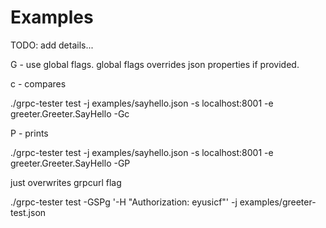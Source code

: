 # Examples

TODO: add details...

G - use global flags. global flags overrides json properties if provided.

c - compares

./grpc-tester test -j examples/sayhello.json -s localhost:8001 -e greeter.Greeter.SayHello -Gc

P - prints

./grpc-tester test -j examples/sayhello.json -s localhost:8001 -e greeter.Greeter.SayHello -GP

just overwrites grpcurl flag

./grpc-tester test -GSPg '-H "Authorization: eyusicf"' -j examples/greeter-test.json